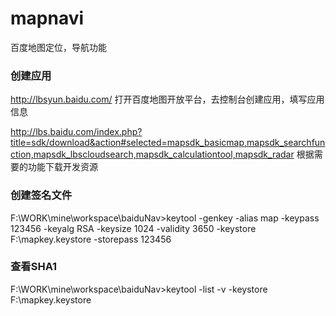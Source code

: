 # mapnavi
百度地图定位，导航功能

### 创建应用
http://lbsyun.baidu.com/
打开百度地图开放平台，去控制台创建应用，填写应用信息

http://lbs.baidu.com/index.php?title=sdk/download&action#selected=mapsdk_basicmap,mapsdk_searchfunction,mapsdk_lbscloudsearch,mapsdk_calculationtool,mapsdk_radar
根据需要的功能下载开发资源

### 创建签名文件 

F:\WORK\mine\workspace\baiduNav>keytool -genkey -alias map -keypass 123456 -keyalg RSA -keysize 1024 -validity 3650 -keystore F:\mapkey.keystore -storepass 123456

### 查看SHA1

F:\WORK\mine\workspace\baiduNav>keytool -list -v -keystore F:\mapkey.keystore
